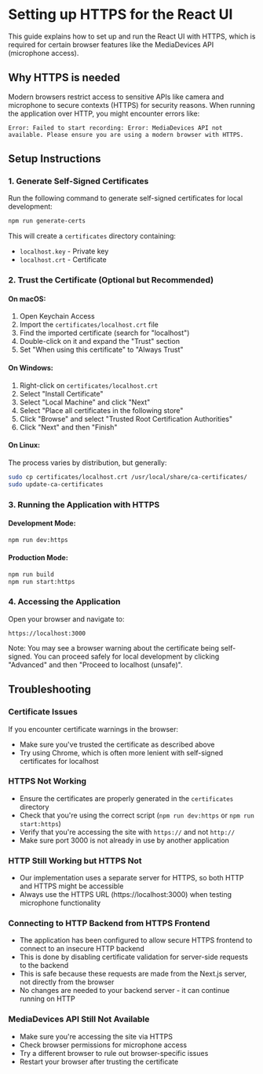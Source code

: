 # Setting up HTTPS for the React UI

This guide explains how to set up and run the React UI with HTTPS, which is required for certain browser features like the MediaDevices API (microphone access).

## Why HTTPS is needed

Modern browsers restrict access to sensitive APIs like camera and microphone to secure contexts (HTTPS) for security reasons. When running the application over HTTP, you might encounter errors like:

```
Error: Failed to start recording: Error: MediaDevices API not available. Please ensure you are using a modern browser with HTTPS.
```

## Setup Instructions

### 1. Generate Self-Signed Certificates

Run the following command to generate self-signed certificates for local development:

```bash
npm run generate-certs
```

This will create a `certificates` directory containing:
- `localhost.key` - Private key
- `localhost.crt` - Certificate

### 2. Trust the Certificate (Optional but Recommended)

#### On macOS:
1. Open Keychain Access
2. Import the `certificates/localhost.crt` file
3. Find the imported certificate (search for "localhost")
4. Double-click on it and expand the "Trust" section
5. Set "When using this certificate" to "Always Trust"

#### On Windows:
1. Right-click on `certificates/localhost.crt`
2. Select "Install Certificate"
3. Select "Local Machine" and click "Next"
4. Select "Place all certificates in the following store"
5. Click "Browse" and select "Trusted Root Certification Authorities"
6. Click "Next" and then "Finish"

#### On Linux:
The process varies by distribution, but generally:
```bash
sudo cp certificates/localhost.crt /usr/local/share/ca-certificates/
sudo update-ca-certificates
```

### 3. Running the Application with HTTPS

#### Development Mode:
```bash
npm run dev:https
```

#### Production Mode:
```bash
npm run build
npm run start:https
```

### 4. Accessing the Application

Open your browser and navigate to:
```
https://localhost:3000
```

Note: You may see a browser warning about the certificate being self-signed. You can proceed safely for local development by clicking "Advanced" and then "Proceed to localhost (unsafe)".

## Troubleshooting

### Certificate Issues
If you encounter certificate warnings in the browser:
- Make sure you've trusted the certificate as described above
- Try using Chrome, which is often more lenient with self-signed certificates for localhost

### HTTPS Not Working
- Ensure the certificates are properly generated in the `certificates` directory
- Check that you're using the correct script (`npm run dev:https` or `npm run start:https`)
- Verify that you're accessing the site with `https://` and not `http://`
- Make sure port 3000 is not already in use by another application

### HTTP Still Working but HTTPS Not
- Our implementation uses a separate server for HTTPS, so both HTTP and HTTPS might be accessible
- Always use the HTTPS URL (https://localhost:3000) when testing microphone functionality

### Connecting to HTTP Backend from HTTPS Frontend
- The application has been configured to allow secure HTTPS frontend to connect to an insecure HTTP backend
- This is done by disabling certificate validation for server-side requests to the backend
- This is safe because these requests are made from the Next.js server, not directly from the browser
- No changes are needed to your backend server - it can continue running on HTTP

### MediaDevices API Still Not Available
- Make sure you're accessing the site via HTTPS
- Check browser permissions for microphone access
- Try a different browser to rule out browser-specific issues
- Restart your browser after trusting the certificate